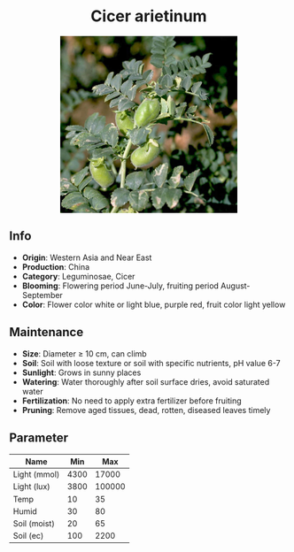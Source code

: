 <h1 align='center'>Cicer arietinum</h1>
<p align="center">
    <img 
        align='center'
        width='320'
        src="../images/cicer arietinum.png" 
        alt='Cicer arietinum' />
</p>

## Info

 - **Origin**: Western Asia and Near East
 - **Production**: China
 - **Category**: Leguminosae, Cicer
 - **Blooming**: Flowering period June-July, fruiting period August-September
 - **Color**: Flower color white or light blue, purple red, fruit color light yellow

## Maintenance

 - **Size**: Diameter ≥ 10 cm, can climb
 - **Soil**: Soil with loose texture or soil with specific nutrients, pH value 6-7
 - **Sunlight**: Grows in sunny places
 - **Watering**: Water thoroughly after soil surface dries, avoid saturated water
 - **Fertilization**: No need to apply extra fertilizer before fruiting
 - **Pruning**: Remove aged tissues, dead, rotten, diseased leaves timely

## Parameter

| Name         | Min  | Max   |
|--------------|------|-------|
| Light (mmol) | 4300 | 17000  |
| Light (lux)  | 3800 | 100000 |
| Temp         | 10    | 35    |
| Humid        | 30   | 80    |
| Soil (moist) | 20   | 65    |
| Soil (ec)    | 100  | 2200  |